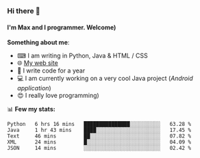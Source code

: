 ### Hi there 👋
#### I'm Max and I programmer. Welcome)

**Something about me**:
- ⌨ I am writing in Python, Java & HTML / CSS
- 🌐 [My web site](https://merive.herokuapp.com/)
- 🎈 I write code for a year
- 💻 I am currently working on a very cool Java project (*Android application*)
- 😍 I really love programming)

📊 **Few my stats:**
<!--START_SECTION:waka-->
```text
Python   6 hrs 16 mins   ███████████████░░░░░░░░░░   63.28 % 
Java     1 hr 43 mins    ████░░░░░░░░░░░░░░░░░░░░░   17.45 % 
Text     46 mins         ██░░░░░░░░░░░░░░░░░░░░░░░   07.82 % 
XML      24 mins         █░░░░░░░░░░░░░░░░░░░░░░░░   04.09 % 
JSON     14 mins         ░░░░░░░░░░░░░░░░░░░░░░░░░   02.42 %
```
<!--END_SECTION:waka-->
